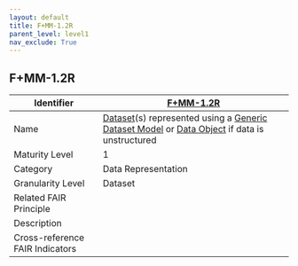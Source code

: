 ```yaml
---
layout: default
title: F+MM-1.2R
parent_level: level1
nav_exclude: True
---
```


## F+MM-1.2R

| Identifier | [F+MM-1.2R](https://github.com/FAIRplus/Data-Maturity/edit/v0.3/docs/_indicators/B.%20F+MM-1.2R.md) |
| ---------- | ----------|
| Name | [Dataset](https://github.com/FAIRplus/Data-Maturity/edit/v0.3/docs/_indicators/B.%20F+MM-1.2R.md)(s) represented using a [Generic Dataset Model](https://fairplus.github.io/Data-Maturity/docs/Glossary/#generic-data-model) or [Data Object](https://fairplus.github.io/Data-Maturity/docs/Glossary/#data-object) if data is unstructured |
| Maturity Level | 1 |
| Category | Data Representation |
| Granularity Level | Dataset |
| Related FAIR Principle | |
| Description | |
| Cross-reference FAIR Indicators |  |
